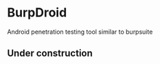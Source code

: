 














# BurpDroid
Android penetration testing tool similar to burpsuite




## Under construction 





